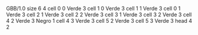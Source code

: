 <gs-board> GBB/1.0
size 6 4
cell 0 0 Verde 3
cell 1 0 Verde 3
cell 1 1 Verde 3
cell 0 1 Verde 3
cell 2 1 Verde 3
cell 2 2 Verde 3
cell 3 1 Verde 3
cell 3 2 Verde 3
cell 4 2 Verde 3 Negro 1
cell 4 3 Verde 3
cell 5 2 Verde 3
cell 5 3 Verde 3 
head 4 2
 </gs-board>